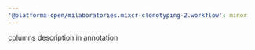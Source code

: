 ```yaml
---
'@platforma-open/milaboratories.mixcr-clonotyping-2.workflow': minor
---
```


columns description in annotation
